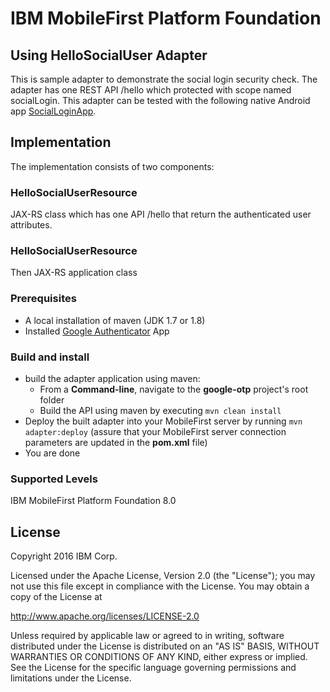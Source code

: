 IBM MobileFirst Platform Foundation
===

## Using HelloSocialUser Adapter 
This is sample adapter to demonstrate the social login security check.  The adapter has one REST API /hello which protected with scope named socialLogin.
This adapter can be tested with the following native Android app [SocialLoginApp](../SocialLoginApp/README.md).

## Implementation
The implementation consists of two components:

### HelloSocialUserResource
JAX-RS class which has one API /hello that return the authenticated user attributes.

### HelloSocialUserResource
Then JAX-RS application class 

### Prerequisites
* A local installation of maven (JDK 1.7 or 1.8)
* Installed [Google Authenticator](https://www.wikiwand.com/en/Google_Authenticator) App

### Build and install
* build the adapter application using maven:
    * From a **Command-line**, navigate to the **google-otp** project's root folder
    * Build the API using maven by executing `mvn clean install`
* Deploy the built adapter into your MobileFirst server by running `mvn adapter:deploy` (assure that your MobileFirst
  server connection parameters are updated in the **pom.xml** file)
* You are done

### Supported Levels
IBM MobileFirst Platform Foundation 8.0

## License
Copyright 2016 IBM Corp.

Licensed under the Apache License, Version 2.0 (the "License");
you may not use this file except in compliance with the License.
You may obtain a copy of the License at

http://www.apache.org/licenses/LICENSE-2.0

Unless required by applicable law or agreed to in writing, software
distributed under the License is distributed on an "AS IS" BASIS,
WITHOUT WARRANTIES OR CONDITIONS OF ANY KIND, either express or implied.
See the License for the specific language governing permissions and
limitations under the License.